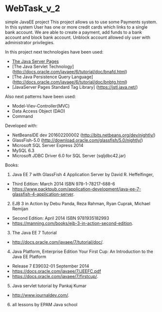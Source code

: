 # WebTask_v_2

simple JavaEE project This project allows us to use some Payments system. 
In this system User has one or more credit cards which links to a single bank account. 
We are able to create a payment, add funds to a bank account and block bank account. 
Unblock account allowed oly user with administrator privilegies.

In this project next technologies have been used:

- [The Java Server Pages](http://www.oracle.com/technetwork/java/javaee/jsp/index.html)
- [The Java Servlet Technology] (http://docs.oracle.com/javaee/6/tutorial/doc/bnafd.html)
- [The Java Persistence Query Language] (http://docs.oracle.com/javaee/6/tutorial/doc/bnbtg.html)
- [JavaServer Pages Standard Tag Library] (https://jstl.java.net/)

Also next patterns have been used:

- Model-Viev-Controller(MVC)
- Data Access Object (DAO)
- Command

Developed with:

- NetBeansIDE dev 201602200002 (http://bits.netbeans.org/dev/nightly/)
- GlassFish-5.0 (http://download.oracle.com/glassfish/5.0/nightly/)
- Microsoft SQL Server Express 2014
- MySQL 6.3
- Microsoft JDBC Driver 6.0 for SQL Server (sqljdbc42.jar)

Books:

1. Java EE 7 with GlassFish 4 Application Server by David R. Heffelfinger,
  * Third Edition: March 2014 ISBN 978-1-78217-688-6
  * https://www.packtpub.com/application-development/java-ee-7-glassfish-4-application-server.
2. EJB 3 in Action by Debu Panda, Reza Rahman, Ryan Cuprak, Michael Remijan
  * Second Edition: April 2014 ISBN 9781935182993
  * https://manning.com/books/ejb-3-in-action-second-edition.
3. The Java EE 7 Tutorial
  * http://docs.oracle.com/javaee/7/tutorial/doc/.
4. Java Platform, Enterprise Edition Your First Cup: An Introduction to the Java EE Platform
  * Release 7 E39032-01 September 2014
  * https://docs.oracle.com/javaee/7/JEEFC.pdf
  * https://docs.oracle.com/javaee/7/firstcup/.
5. Java servlet tutorial by Pankaj Kumar
  * http://www.journaldev.com/.
6. all lessons by EPAM Java school
            
